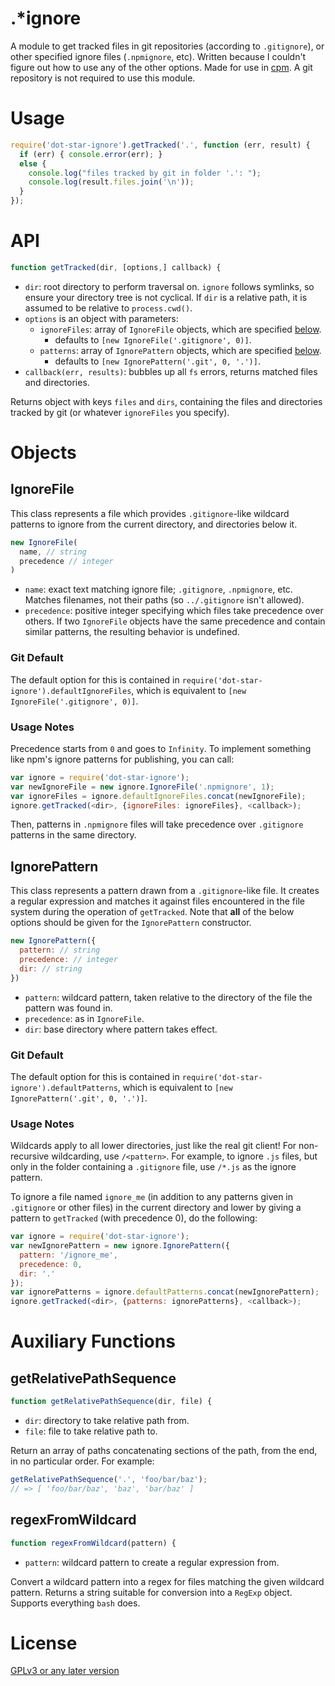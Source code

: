 .*ignore
========

A module to get tracked files in git repositories (according to `.gitignore`), or other specified ignore files (`.npmignore`, etc). Written because I couldn't figure out how to use any of the other options. Made for use in [cpm](https://github.com/cosmicexplorer/cpm). A git repository is not required to use this module.

# Usage
```javascript
require('dot-star-ignore').getTracked('.', function (err, result) {
  if (err) { console.error(err); }
  else {
    console.log("files tracked by git in folder '.': ");
    console.log(result.files.join('\n'));
  }
});
```

# API
```javascript
function getTracked(dir, [options,] callback) {
```

- `dir`: root directory to perform traversal on. `ignore` follows symlinks, so ensure your directory tree is not cyclical. If `dir` is a relative path, it is assumed to be relative to `process.cwd()`.
- `options` is an object with parameters:
  - `ignoreFiles`: array of `IgnoreFile` objects, which are specified [below](#ignorefile).
    - defaults to `[new IgnoreFile('.gitignore', 0)]`.
  - `patterns`: array of `IgnorePattern` objects, which are specified [below](#ignorepattern).
    - defaults to `[new IgnorePattern('.git', 0, '.')]`.
- `callback(err, results)`: bubbles up all `fs` errors, returns matched files and directories.

Returns object with keys `files` and `dirs`, containing the files and directories tracked by git (or whatever `ignoreFiles` you specify).

# Objects

## IgnoreFile

This class represents a file which provides `.gitignore`-like wildcard patterns to ignore from the current directory, and directories below it.

```javascript
new IgnoreFile(
  name, // string
  precedence // integer
)
```

- `name`: exact text matching ignore file; `.gitignore`, `.npmignore`, etc. Matches filenames, not their paths (so `../.gitignore` isn't allowed).
- `precedence`: positive integer specifying which files take precedence over others. If two `IgnoreFile` objects have the same precedence and contain similar patterns, the resulting behavior is undefined.

### Git Default

The default option for this is contained in `require('dot-star-ignore').defaultIgnoreFiles`, which is equivalent to `[new IgnoreFile('.gitignore', 0)]`.

### Usage Notes

Precedence starts from `0` and goes to `Infinity`. To implement something like npm's ignore patterns for publishing, you can call:

```javascript
var ignore = require('dot-star-ignore');
var newIgnoreFile = new ignore.IgnoreFile('.npmignore', 1);
var ignoreFiles = ignore.defaultIgnoreFiles.concat(newIgnoreFile);
ignore.getTracked(<dir>, {ignoreFiles: ignoreFiles}, <callback>);
```

Then, patterns in `.npmignore` files will take precedence over `.gitignore` patterns in the same directory.

## IgnorePattern

This class represents a pattern drawn from a `.gitignore`-like file. It creates a regular expression and matches it against files encountered in the file system during the operation of `getTracked`. Note that **all** of the below options should be given for the `IgnorePattern` constructor.

```javascript
new IgnorePattern({
  pattern: // string
  precedence: // integer
  dir: // string
})
```

- `pattern`: wildcard pattern, taken relative to the directory of the file the pattern was found in.
- `precedence`: as in `IgnoreFile`.
- `dir`: base directory where pattern takes effect.

### Git Default

The default option for this is contained in `require('dot-star-ignore').defaultPatterns`, which is equivalent to `[new IgnorePattern('.git', 0, '.')]`.

### Usage Notes

Wildcards apply to all lower directories, just like the real git client! For non-recursive wildcarding, use `/<pattern>`. For example, to ignore `.js` files, but only in the folder containing a `.gitignore` file, use `/*.js` as the ignore pattern.

To ignore a file named `ignore_me` (in addition to any patterns given in `.gitignore` or other files) in the current directory and lower by giving a pattern to `getTracked` (with precedence 0), do the following:

```javascript
var ignore = require('dot-star-ignore');
var newIgnorePattern = new ignore.IgnorePattern({
  pattern: '/ignore_me',
  precedence: 0,
  dir: '.'
});
var ignorePatterns = ignore.defaultPatterns.concat(newIgnorePattern);
ignore.getTracked(<dir>, {patterns: ignorePatterns}, <callback>);
```

# Auxiliary Functions

## getRelativePathSequence

```javascript
function getRelativePathSequence(dir, file) {
```

- `dir`: directory to take relative path from.
- `file`: file to take relative path to.

Return an array of paths concatenating sections of the path, from the end, in no particular order. For example:

```javascript
getRelativePathSequence('.', 'foo/bar/baz');
// => [ 'foo/bar/baz', 'baz', 'bar/baz' ]
```

## regexFromWildcard

```javascript
function regexFromWildcard(pattern) {
```

- `pattern`: wildcard pattern to create a regular expression from.

Convert a wildcard pattern into a regex for files matching the given wildcard pattern. Returns a string suitable for conversion into a `RegExp` object. Supports everything `bash` does.

# License

[GPLv3 or any later version](GPL.md)
